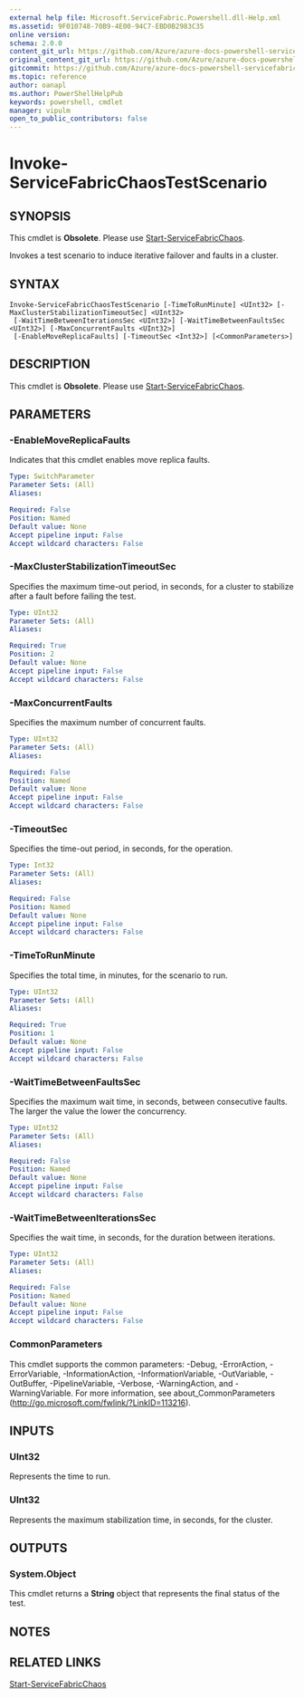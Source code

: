 ```yaml
---
external help file: Microsoft.ServiceFabric.Powershell.dll-Help.xml
ms.assetid: 9F010748-70B9-4E00-94C7-EBD0B2983C35
online version:
schema: 2.0.0
content_git_url: https://github.com/Azure/azure-docs-powershell-servicefabric/blob/master/service-fabric-cmdlets/ServiceFabric/vlatest/Invoke-ServiceFabricChaosTestScenario.md
original_content_git_url: https://github.com/Azure/azure-docs-powershell-servicefabric/blob/master/service-fabric-cmdlets/ServiceFabric/vlatest/Invoke-ServiceFabricChaosTestScenario.md
gitcommit: https://github.com/Azure/azure-docs-powershell-servicefabric/blob/
ms.topic: reference
author: oanapl
ms.author: PowerShellHelpPub
keywords: powershell, cmdlet
manager: vipulm
open_to_public_contributors: false
---
```


# Invoke-ServiceFabricChaosTestScenario

## SYNOPSIS

This cmdlet is **Obsolete**. Please use [Start-ServiceFabricChaos](./Start-ServiceFabricChaos.md).

Invokes a test scenario to induce iterative failover and faults in a cluster.

## SYNTAX

```
Invoke-ServiceFabricChaosTestScenario [-TimeToRunMinute] <UInt32> [-MaxClusterStabilizationTimeoutSec] <UInt32>
 [-WaitTimeBetweenIterationsSec <UInt32>] [-WaitTimeBetweenFaultsSec <UInt32>] [-MaxConcurrentFaults <UInt32>]
 [-EnableMoveReplicaFaults] [-TimeoutSec <Int32>] [<CommonParameters>]
```

## DESCRIPTION

This cmdlet is **Obsolete**. Please use [Start-ServiceFabricChaos](./Start-ServiceFabricChaos.md).

## PARAMETERS

### -EnableMoveReplicaFaults
Indicates that this cmdlet enables move replica faults.

```yaml
Type: SwitchParameter
Parameter Sets: (All)
Aliases: 

Required: False
Position: Named
Default value: None
Accept pipeline input: False
Accept wildcard characters: False
```

### -MaxClusterStabilizationTimeoutSec
Specifies the maximum time-out period, in seconds, for a cluster to stabilize after a fault before failing the test.

```yaml
Type: UInt32
Parameter Sets: (All)
Aliases: 

Required: True
Position: 2
Default value: None
Accept pipeline input: False
Accept wildcard characters: False
```

### -MaxConcurrentFaults
Specifies the maximum number of concurrent faults.

```yaml
Type: UInt32
Parameter Sets: (All)
Aliases: 

Required: False
Position: Named
Default value: None
Accept pipeline input: False
Accept wildcard characters: False
```

### -TimeoutSec
Specifies the time-out period, in seconds, for the operation.

```yaml
Type: Int32
Parameter Sets: (All)
Aliases: 

Required: False
Position: Named
Default value: None
Accept pipeline input: False
Accept wildcard characters: False
```

### -TimeToRunMinute
Specifies the total time, in minutes, for the scenario to run.

```yaml
Type: UInt32
Parameter Sets: (All)
Aliases: 

Required: True
Position: 1
Default value: None
Accept pipeline input: False
Accept wildcard characters: False
```

### -WaitTimeBetweenFaultsSec
Specifies the maximum wait time, in seconds, between consecutive faults.
The larger the value the lower the concurrency.

```yaml
Type: UInt32
Parameter Sets: (All)
Aliases: 

Required: False
Position: Named
Default value: None
Accept pipeline input: False
Accept wildcard characters: False
```

### -WaitTimeBetweenIterationsSec
Specifies the wait time, in seconds, for the duration between iterations.

```yaml
Type: UInt32
Parameter Sets: (All)
Aliases: 

Required: False
Position: Named
Default value: None
Accept pipeline input: False
Accept wildcard characters: False
```

### CommonParameters
This cmdlet supports the common parameters: -Debug, -ErrorAction, -ErrorVariable, -InformationAction, -InformationVariable, -OutVariable, -OutBuffer, -PipelineVariable, -Verbose, -WarningAction, and -WarningVariable. For more information, see about_CommonParameters (http://go.microsoft.com/fwlink/?LinkID=113216).

## INPUTS

### UInt32
Represents the time to run.

### UInt32
Represents the maximum stabilization time, in seconds, for the cluster.

## OUTPUTS

### System.Object
This cmdlet returns a **String** object that represents the final status of the test.

## NOTES

## RELATED LINKS

[Start-ServiceFabricChaos](./Start-ServiceFabricChaos.md)

